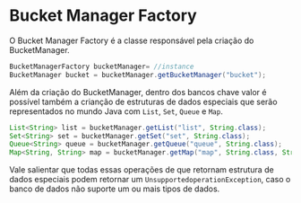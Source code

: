 # Bucket Manager Factory

O Bucket Manager Factory é a classe responsável pela criação do BucketManager.

```java
BucketManagerFactory bucketManager= //instance
BucketManager bucket = bucketManager.getBucketManager("bucket");
```

Além da criação do BucketManager, dentro dos bancos chave valor é possível também a crianção de estruturas de dados especiais que serão representados no mundo Java com `List`, `Set`, `Queue` e `Map`.

```java
List<String> list = bucketManager.getList("list", String.class);
Set<String> set = bucketManager.getSet("set", String.class);
Queue<String> queue = bucketManager.getQueue("queue", String.class);
Map<String, String> map = bucketManager.getMap("map", String.class, String.class);
```

Vale salientar que todas essas operações de que retornam estrutura de dados especiais podem retornar um `UnsupportedoperationException`, caso o banco de dados não suporte um ou mais tipos de dados.

